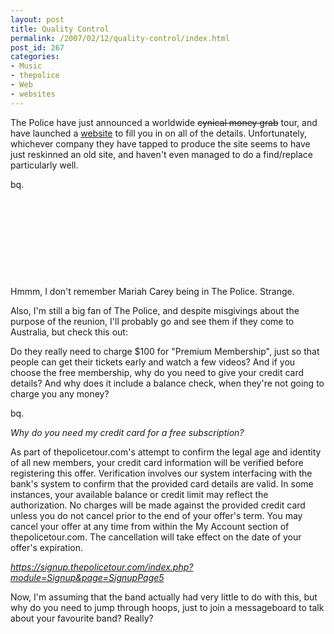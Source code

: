 ```yaml
---
layout: post
title: Quality Control
permalink: /2007/02/12/quality-control/index.html
post_id: 267
categories: 
- Music
- thepolice
- Web
- websites
---
```


 The Police have just announced a worldwide <strike>cynical money grab</strike> tour, and have launched a <a href="http://thepolicetour.com">website</a> to fill you in on all of the details. Unfortunately, whichever company they have tapped to produce the site seems to have just reskinned an old site, and haven't even managed to do a find/replace particularly well.

bq. <pre>
<!DOCTYPE HTML PUBLIC '-//W3C//DTD HTML 4.01 Transitional//EN' 'http://www.w3.org/TR/xhtml1/DTD/xhtml1-transitional.dtd'><html>
<head>
<meta http-equiv="Content-Type" content="text/html; charset=ISO-8859-1">
<link rel="alternate" type="application/rss+xml" href="http://feeds.feedburner.com/MariahcareycomWhatsNew" title="ThePoliceTour.com RSS 2.0 News Feed" hreflang="en">
<title>ThePoliceTour.com home</title>
</pre>

Hmmm, I don't remember Mariah Carey being in The Police. Strange.

Also, I'm still a big fan of The Police, and despite misgivings about the purpose of the reunion, I'll probably go and see them if they come to Australia, but check this out:

Do they really need to charge $100 for "Premium Membership", just so that people can get their tickets early and watch a few videos? And if you choose the free membership, why do you need to give your credit card details? And why does it include a balance check, when they're not going to charge you any money?

bq. 
 
*Why do you need my credit card for a free subscription?*<br/>

As part of thepolicetour.com's attempt to confirm the legal age and identity of all new members, your credit card information will be verified before registering this offer. Verification involves our system interfacing with the bank's system to confirm that the provided card details are valid. In some instances, your available balance or credit limit may reflect the authorization. No charges will be made against the provided credit card unless you do not cancel prior to the end of your offer's term. You may cancel your offer at any time from within the My Account section of thepolicetour.com. The cancellation will take effect on the date of your offer's expiration. 

 
_https://signup.thepolicetour.com/index.php?module=Signup&page=SignupPage5_

Now, I'm assuming that the band actually had very little to do with this, but why do you need to jump through hoops, just to join a messageboard to talk about your favourite band? Really?

